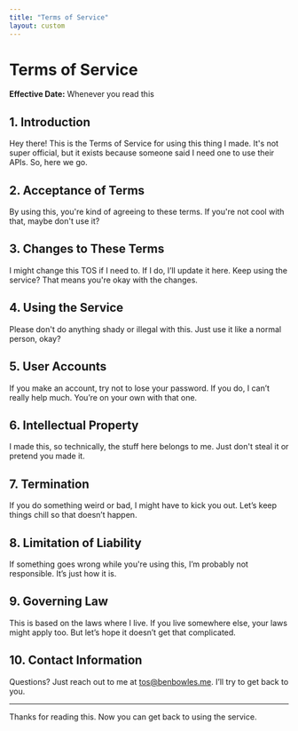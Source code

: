 ```yaml
---
title: "Terms of Service"
layout: custom
---
```


# Terms of Service

**Effective Date:** Whenever you read this

## 1. Introduction
Hey there! This is the Terms of Service for using this thing I made. It's not super official, but it exists because someone said I need one to use their APIs. So, here we go.

## 2. Acceptance of Terms
By using this, you're kind of agreeing to these terms. If you're not cool with that, maybe don't use it?

## 3. Changes to These Terms
I might change this TOS if I need to. If I do, I’ll update it here. Keep using the service? That means you're okay with the changes.

## 4. Using the Service
Please don't do anything shady or illegal with this. Just use it like a normal person, okay?

## 5. User Accounts
If you make an account, try not to lose your password. If you do, I can’t really help much. You’re on your own with that one.

## 6. Intellectual Property
I made this, so technically, the stuff here belongs to me. Just don't steal it or pretend you made it.

## 7. Termination
If you do something weird or bad, I might have to kick you out. Let’s keep things chill so that doesn’t happen.

## 8. Limitation of Liability
If something goes wrong while you're using this, I’m probably not responsible. It’s just how it is.

## 9. Governing Law
This is based on the laws where I live. If you live somewhere else, your laws might apply too. But let’s hope it doesn’t get that complicated.

## 10. Contact Information
Questions? Just reach out to me at tos@benbowles.me. I’ll try to get back to you.

---

Thanks for reading this. Now you can get back to using the service.

